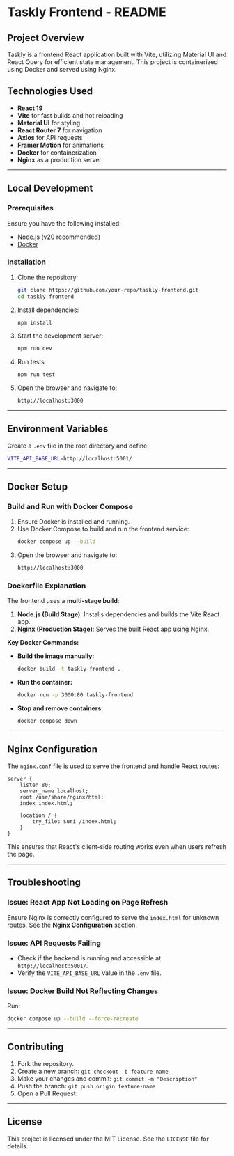 # Taskly Frontend - README

## Project Overview

Taskly is a frontend React application built with Vite, utilizing Material UI and React Query for efficient state management. This project is containerized using Docker and served using Nginx.

## Technologies Used

- **React 19**
- **Vite** for fast builds and hot reloading
- **Material UI** for styling
- **React Router 7** for navigation
- **Axios** for API requests
- **Framer Motion** for animations
- **Docker** for containerization
- **Nginx** as a production server

---

## Local Development

### Prerequisites

Ensure you have the following installed:

- [Node.js](https://nodejs.org/) (v20 recommended)
- [Docker](https://www.docker.com/)

### Installation

1. Clone the repository:
   ```sh
   git clone https://github.com/your-repo/taskly-frontend.git
   cd taskly-frontend
   ```
2. Install dependencies:
   ```sh
   npm install
   ```
3. Start the development server:
   ```sh
   npm run dev
   ```
4. Run tests:
   ```sh
   npm run test
   ```
5. Open the browser and navigate to:
   ```sh
   http://localhost:3000
   ```

---

## Environment Variables

Create a `.env` file in the root directory and define:

```sh
VITE_API_BASE_URL=http://localhost:5001/
```

---

## Docker Setup

### Build and Run with Docker Compose

1. Ensure Docker is installed and running.
2. Use Docker Compose to build and run the frontend service:
   ```sh
   docker compose up --build
   ```
3. Open the browser and navigate to:
   ```sh
   http://localhost:3000
   ```

### Dockerfile Explanation

The frontend uses a **multi-stage build**:

1. **Node.js (Build Stage)**: Installs dependencies and builds the Vite React app.
2. **Nginx (Production Stage)**: Serves the built React app using Nginx.

**Key Docker Commands:**

- **Build the image manually:**
  ```sh
  docker build -t taskly-frontend .
  ```
- **Run the container:**
  ```sh
  docker run -p 3000:80 taskly-frontend
  ```
- **Stop and remove containers:**
  ```sh
  docker compose down
  ```

---

## Nginx Configuration

The `nginx.conf` file is used to serve the frontend and handle React routes:

```nginx
server {
    listen 80;
    server_name localhost;
    root /usr/share/nginx/html;
    index index.html;

    location / {
        try_files $uri /index.html;
    }
}
```

This ensures that React's client-side routing works even when users refresh the page.

---

## Troubleshooting

### Issue: React App Not Loading on Page Refresh

Ensure Nginx is correctly configured to serve the `index.html` for unknown routes. See the **Nginx Configuration** section.

### Issue: API Requests Failing

- Check if the backend is running and accessible at `http://localhost:5001/`.
- Verify the `VITE_API_BASE_URL` value in the `.env` file.

### Issue: Docker Build Not Reflecting Changes

Run:

```sh
docker compose up --build --force-recreate
```

---

## Contributing

1. Fork the repository.
2. Create a new branch: `git checkout -b feature-name`
3. Make your changes and commit: `git commit -m "Description"`
4. Push the branch: `git push origin feature-name`
5. Open a Pull Request.

---

## License

This project is licensed under the MIT License. See the `LICENSE` file for details.
